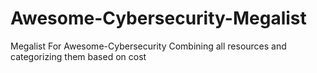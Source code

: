# Awesome-Cybersecurity-Megalist
Megalist For Awesome-Cybersecurity Combining all resources and categorizing them based on cost
